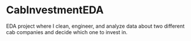 # CabInvestmentEDA
EDA project where I clean, engineer, and analyze data about two different cab companies and decide which one to invest in. 
